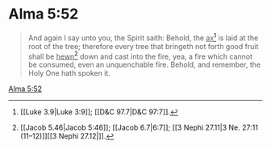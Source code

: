 # Alma 5:52

> And again I say unto you, the Spirit saith: Behold, the <u>ax</u>[^a] is laid at the root of the tree; therefore every tree that bringeth not forth good fruit shall be <u>hewn</u>[^b] down and cast into the fire, yea, a fire which cannot be consumed, even an unquenchable fire. Behold, and remember, the Holy One hath spoken it.

[Alma 5:52](https://www.churchofjesuschrist.org/study/scriptures/bofm/alma/5?lang=eng&id=p52#p52)


[^a]: [[Luke 3.9|Luke 3:9]]; [[D&C 97.7|D&C 97:7]].  
[^b]: [[Jacob 5.46|Jacob 5:46]]; [[Jacob 6.7|6:7]]; [[3 Nephi 27.11|3 Ne. 27:11 (11–12)]][[3 Nephi 27.12|]].  
